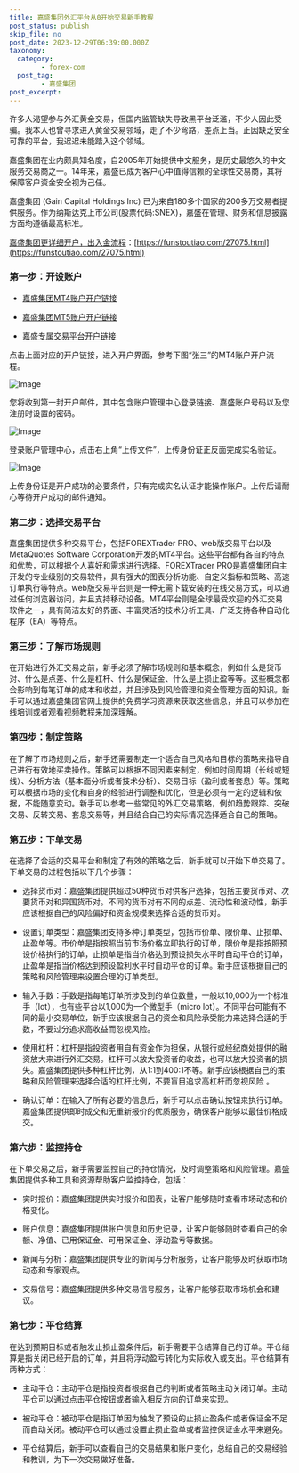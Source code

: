 ```yaml
---
title: 嘉盛集团外汇平台从0开始交易新手教程
post_status: publish
skip_file: no
post_date: 2023-12-29T06:39:00.000Z
taxonomy:
  category:
        - forex-com
  post_tag:
        - 嘉盛集团
post_excerpt: 
---
```

许多人渴望参与外汇黄金交易，但国内监管缺失导致黑平台泛滥，不少人因此受骗。我本人也曾寻求进入黄金交易领域，走了不少弯路，差点上当。正因缺乏安全可靠的平台，我迟迟未能踏入这个领域。

嘉盛集团在业内颇具知名度，自2005年开始提供中文服务，是历史最悠久的中文服务交易商之一。14年来，嘉盛已成为客户心中值得信赖的全球性交易商，其将保障客户资金安全视为己任。

嘉盛集团 (Gain Capital Holdings Inc) 已为来自180多个国家的200多万交易者提供服务。作为纳斯达克上市公司(股票代码:SNEX)，嘉盛在管理、财务和信息披露方面均遵循最高标准。

[嘉盛集团更详细开户，出入金流程](https://funstoutiao.com/27075.html)：[https://funstoutiao.com/27075.html](https://funstoutiao.com/27075.html)

### 第一步：开设账户

* [嘉盛集团MT4账户开户链接](https://s.ssgg.net/jsmt4)

* [嘉盛集团MT5账户开户链接](https://s.ssgg.net/jsmt5)

* [嘉盛专属交易平台开户链接](https://s.ssgg.net/js)

点击上面对应的开户链接，进入开户界面，参考下图“张三”的MT4账户开户流程。

![Image](https://prod-files-secure.s3.us-west-2.amazonaws.com/39ed1227-6d7d-4570-be36-9ccd4a2c4241/7a167aea-686b-400d-af59-4e18eb607a40/640.png?X-Amz-Algorithm=AWS4-HMAC-SHA256&X-Amz-Content-Sha256=UNSIGNED-PAYLOAD&X-Amz-Credential=ASIAZI2LB466VB5Z6GDG%2F20250202%2Fus-west-2%2Fs3%2Faws4_request&X-Amz-Date=20250202T101309Z&X-Amz-Expires=3600&X-Amz-Security-Token=IQoJb3JpZ2luX2VjEN%2F%2F%2F%2F%2F%2F%2F%2F%2F%2F%2FwEaCXVzLXdlc3QtMiJHMEUCIQCUx5Z1dRTbRI7%2Bgwbj3dx37Y%2FtYTDulWivbmKeKj7YlgIgCtfUSa%2F%2FkLVJ2jmm97NjMiQLE%2Frk7HucMMo6u2Qi5ZYqiAQI5%2F%2F%2F%2F%2F%2F%2F%2F%2F%2F%2FARAAGgw2Mzc0MjMxODM4MDUiDKCfk2o2ql%2FG41eiSSrcA9OCajHrqPXJeta5NGCW8P3oKakcWOexbbQX5hzBR2lsnLTfFL7WOXW64yIW07vG%2F5o%2F%2FZE1HXqEfG8iHETexbkROdxSYu8wgbIuQGyPu4%2FsKAnJzc5OwbyvgNhki6rX9aahyjejLCZm%2FKTaGFhVcb7a8%2BOCITQ4slCW9Zngyft028Mn5ZlCNiZrWLOHh55B4KeIXOi3xPwbxzx7RYudJt7h8A7LwOSeLffnTZg0WBEPlRGi9mvUEI3IcgXmneMkLsm9luE1v%2Fg50yj9%2BK60e0K%2B71x1aoVG0vEG5w73y6jpRSJWSPHg4uluqH3Vv0bDAcM1OjTY5MzK0zER3ZvcIHDsOy6OVSOLqocTH%2BYdKcPBpBNMpuCb3lhEwmYmCDhryumDxuSn%2F8ma%2FQ4ezjaoKO7K2MRHEGvHJNx8ZYsMGPpQrQwMTcFVWWk%2Fj%2BolDn5gBXLP011YAMC0VAQE7h4lYT2eeH82oYjWlB4ZffjKazFNMUJLawDAVza1IT63GAB6wUZBT%2Bu4lyjIOp2j7%2F60%2FpxXsMkOxbNnXJDbtzTJsfc7r105i7BMyw1VExmkX5QFCf%2B4zvB5cPRBYimeiq826oUFK21yUzw02O4lhh%2BXUKiqhy5ngujaGES%2BOzEkMJSc%2FLwGOqUBJSUCsvgdTRsFb4cyH5eC3scNlhGL93FuvIeA6AiHpKg7lvYO8mX3eyX5JCMicBLvTrc4nWduOsPNdMRXxA5UpVE%2FVnmxEp%2BP2SOfIgS4kAy7CCSie%2BqnFE0K5GMg%2BixPDo16TeB%2FqnlisHP5wFPF3y%2Fpb9MYw8E87ojip4BXm%2FgynkVHA8Qao7zvz7zuyk2kWdfWhl%2FYv3v6zDITAHMhUWhmGsup&X-Amz-Signature=c287e9b9f0ade4283e94ca96f927258f4018a28cc0a62afa4e169bf6f1fd8de3&X-Amz-SignedHeaders=host&x-id=GetObject)

您将收到第一封开户邮件，其中包含账户管理中心登录链接、嘉盛账户号码以及您注册时设置的密码。

![Image](https://prod-files-secure.s3.us-west-2.amazonaws.com/39ed1227-6d7d-4570-be36-9ccd4a2c4241/eaa1c6b3-2877-4284-a0e1-530e222c27fb/image.png?X-Amz-Algorithm=AWS4-HMAC-SHA256&X-Amz-Content-Sha256=UNSIGNED-PAYLOAD&X-Amz-Credential=ASIAZI2LB466VB5Z6GDG%2F20250202%2Fus-west-2%2Fs3%2Faws4_request&X-Amz-Date=20250202T101309Z&X-Amz-Expires=3600&X-Amz-Security-Token=IQoJb3JpZ2luX2VjEN%2F%2F%2F%2F%2F%2F%2F%2F%2F%2F%2FwEaCXVzLXdlc3QtMiJHMEUCIQCUx5Z1dRTbRI7%2Bgwbj3dx37Y%2FtYTDulWivbmKeKj7YlgIgCtfUSa%2F%2FkLVJ2jmm97NjMiQLE%2Frk7HucMMo6u2Qi5ZYqiAQI5%2F%2F%2F%2F%2F%2F%2F%2F%2F%2F%2FARAAGgw2Mzc0MjMxODM4MDUiDKCfk2o2ql%2FG41eiSSrcA9OCajHrqPXJeta5NGCW8P3oKakcWOexbbQX5hzBR2lsnLTfFL7WOXW64yIW07vG%2F5o%2F%2FZE1HXqEfG8iHETexbkROdxSYu8wgbIuQGyPu4%2FsKAnJzc5OwbyvgNhki6rX9aahyjejLCZm%2FKTaGFhVcb7a8%2BOCITQ4slCW9Zngyft028Mn5ZlCNiZrWLOHh55B4KeIXOi3xPwbxzx7RYudJt7h8A7LwOSeLffnTZg0WBEPlRGi9mvUEI3IcgXmneMkLsm9luE1v%2Fg50yj9%2BK60e0K%2B71x1aoVG0vEG5w73y6jpRSJWSPHg4uluqH3Vv0bDAcM1OjTY5MzK0zER3ZvcIHDsOy6OVSOLqocTH%2BYdKcPBpBNMpuCb3lhEwmYmCDhryumDxuSn%2F8ma%2FQ4ezjaoKO7K2MRHEGvHJNx8ZYsMGPpQrQwMTcFVWWk%2Fj%2BolDn5gBXLP011YAMC0VAQE7h4lYT2eeH82oYjWlB4ZffjKazFNMUJLawDAVza1IT63GAB6wUZBT%2Bu4lyjIOp2j7%2F60%2FpxXsMkOxbNnXJDbtzTJsfc7r105i7BMyw1VExmkX5QFCf%2B4zvB5cPRBYimeiq826oUFK21yUzw02O4lhh%2BXUKiqhy5ngujaGES%2BOzEkMJSc%2FLwGOqUBJSUCsvgdTRsFb4cyH5eC3scNlhGL93FuvIeA6AiHpKg7lvYO8mX3eyX5JCMicBLvTrc4nWduOsPNdMRXxA5UpVE%2FVnmxEp%2BP2SOfIgS4kAy7CCSie%2BqnFE0K5GMg%2BixPDo16TeB%2FqnlisHP5wFPF3y%2Fpb9MYw8E87ojip4BXm%2FgynkVHA8Qao7zvz7zuyk2kWdfWhl%2FYv3v6zDITAHMhUWhmGsup&X-Amz-Signature=ba3d5d4dfbb841275bdec4f7ae80592fda80942dd864b5c33026222ccdf73fa3&X-Amz-SignedHeaders=host&x-id=GetObject)

登录账户管理中心，点击右上角“上传文件”，上传身份证正反面完成实名验证。

![Image](https://prod-files-secure.s3.us-west-2.amazonaws.com/39ed1227-6d7d-4570-be36-9ccd4a2c4241/54090639-09fc-46b4-a135-e0289f707147/image.png?X-Amz-Algorithm=AWS4-HMAC-SHA256&X-Amz-Content-Sha256=UNSIGNED-PAYLOAD&X-Amz-Credential=ASIAZI2LB466VB5Z6GDG%2F20250202%2Fus-west-2%2Fs3%2Faws4_request&X-Amz-Date=20250202T101309Z&X-Amz-Expires=3600&X-Amz-Security-Token=IQoJb3JpZ2luX2VjEN%2F%2F%2F%2F%2F%2F%2F%2F%2F%2F%2FwEaCXVzLXdlc3QtMiJHMEUCIQCUx5Z1dRTbRI7%2Bgwbj3dx37Y%2FtYTDulWivbmKeKj7YlgIgCtfUSa%2F%2FkLVJ2jmm97NjMiQLE%2Frk7HucMMo6u2Qi5ZYqiAQI5%2F%2F%2F%2F%2F%2F%2F%2F%2F%2F%2FARAAGgw2Mzc0MjMxODM4MDUiDKCfk2o2ql%2FG41eiSSrcA9OCajHrqPXJeta5NGCW8P3oKakcWOexbbQX5hzBR2lsnLTfFL7WOXW64yIW07vG%2F5o%2F%2FZE1HXqEfG8iHETexbkROdxSYu8wgbIuQGyPu4%2FsKAnJzc5OwbyvgNhki6rX9aahyjejLCZm%2FKTaGFhVcb7a8%2BOCITQ4slCW9Zngyft028Mn5ZlCNiZrWLOHh55B4KeIXOi3xPwbxzx7RYudJt7h8A7LwOSeLffnTZg0WBEPlRGi9mvUEI3IcgXmneMkLsm9luE1v%2Fg50yj9%2BK60e0K%2B71x1aoVG0vEG5w73y6jpRSJWSPHg4uluqH3Vv0bDAcM1OjTY5MzK0zER3ZvcIHDsOy6OVSOLqocTH%2BYdKcPBpBNMpuCb3lhEwmYmCDhryumDxuSn%2F8ma%2FQ4ezjaoKO7K2MRHEGvHJNx8ZYsMGPpQrQwMTcFVWWk%2Fj%2BolDn5gBXLP011YAMC0VAQE7h4lYT2eeH82oYjWlB4ZffjKazFNMUJLawDAVza1IT63GAB6wUZBT%2Bu4lyjIOp2j7%2F60%2FpxXsMkOxbNnXJDbtzTJsfc7r105i7BMyw1VExmkX5QFCf%2B4zvB5cPRBYimeiq826oUFK21yUzw02O4lhh%2BXUKiqhy5ngujaGES%2BOzEkMJSc%2FLwGOqUBJSUCsvgdTRsFb4cyH5eC3scNlhGL93FuvIeA6AiHpKg7lvYO8mX3eyX5JCMicBLvTrc4nWduOsPNdMRXxA5UpVE%2FVnmxEp%2BP2SOfIgS4kAy7CCSie%2BqnFE0K5GMg%2BixPDo16TeB%2FqnlisHP5wFPF3y%2Fpb9MYw8E87ojip4BXm%2FgynkVHA8Qao7zvz7zuyk2kWdfWhl%2FYv3v6zDITAHMhUWhmGsup&X-Amz-Signature=84e985f4cd2d002a602c58ffe16bf949872713d819485036e71bb1561ec4350f&X-Amz-SignedHeaders=host&x-id=GetObject)

上传身份证是开户成功的必要条件，只有完成实名认证才能操作账户。上传后请耐心等待开户成功的邮件通知。

### 第二步：选择交易平台

嘉盛集团提供多种交易平台，包括FOREXTrader PRO、web版交易平台以及MetaQuotes Software Corporation开发的MT4平台。这些平台都有各自的特点和优势，可以根据个人喜好和需求进行选择。FOREXTrader PRO是嘉盛集团自主开发的专业级别的交易软件，具有强大的图表分析功能、自定义指标和策略、高速订单执行等特点。web版交易平台则是一种无需下载安装的在线交易方式，可以通过任何浏览器访问，并且支持移动设备。MT4平台则是全球最受欢迎的外汇交易软件之一，具有简洁友好的界面、丰富灵活的技术分析工具、广泛支持各种自动化程序（EA）等特点。

### 第三步：了解市场规则

在开始进行外汇交易之前，新手必须了解市场规则和基本概念，例如什么是货币对、什么是点差、什么是杠杆、什么是保证金、什么是止损止盈等等。这些概念都会影响到每笔订单的成本和收益，并且涉及到风险管理和资金管理方面的知识。新手可以通过嘉盛集团官网上提供的免费学习资源来获取这些信息，并且可以参加在线培训或者观看视频教程来加深理解。

### 第四步：制定策略

在了解了市场规则之后，新手还需要制定一个适合自己风格和目标的策略来指导自己进行有效地买卖操作。策略可以根据不同因素来制定，例如时间周期（长线或短线）、分析方法（基本面分析或者技术分析）、交易目标（盈利或者套息）等。策略可以根据市场的变化和自身的经验进行调整和优化，但是必须有一定的逻辑和依据，不能随意变动。新手可以参考一些常见的外汇交易策略，例如趋势跟踪、突破交易、反转交易、套息交易等，并且结合自己的实际情况选择适合自己的策略。

### 第五步：下单交易

在选择了合适的交易平台和制定了有效的策略之后，新手就可以开始下单交易了。下单交易的过程包括以下几个步骤：

* 选择货币对：嘉盛集团提供超过50种货币对供客户选择，包括主要货币对、次要货币对和异国货币对。不同的货币对有不同的点差、流动性和波动性，新手应该根据自己的风险偏好和资金规模来选择合适的货币对。

* 设置订单类型：嘉盛集团支持多种订单类型，包括市价单、限价单、止损单、止盈单等。市价单是指按照当前市场价格立即执行的订单，限价单是指按照预设价格执行的订单，止损单是指当价格达到预设损失水平时自动平仓的订单，止盈单是指当价格达到预设盈利水平时自动平仓的订单。新手应该根据自己的策略和风险管理来设置合理的订单类型。

* 输入手数：手数是指每笔订单所涉及到的单位数量，一般以10,000为一个标准手（lot），也有些平台以1,000为一个微型手（micro lot）。不同平台可能有不同的最小交易单位，新手应该根据自己的资金和风险承受能力来选择合适的手数，不要过分追求高收益而忽视风险。

* 使用杠杆：杠杆是指投资者用自有资金作为担保，从银行或经纪商处提供的融资放大来进行外汇交易。杠杆可以放大投资者的收益，也可以放大投资者的损失。嘉盛集团提供多种杠杆比例，从1:1到400:1不等。新手应该根据自己的策略和风险管理来选择合适的杠杆比例，不要盲目追求高杠杆而忽视风险 。

* 确认订单：在输入了所有必要的信息后，新手可以点击确认按钮来执行订单。嘉盛集团提供即时成交和无重新报价的优质服务，确保客户能够以最佳价格成交。

### 第六步：监控持仓

在下单交易之后，新手需要监控自己的持仓情况，及时调整策略和风险管理。嘉盛集团提供多种工具和资源帮助客户监控持仓，包括：

* 实时报价：嘉盛集团提供实时报价和图表，让客户能够随时查看市场动态和价格变化。

* 账户信息：嘉盛集团提供账户信息和历史记录，让客户能够随时查看自己的余额、净值、已用保证金、可用保证金、浮动盈亏等数据。

* 新闻与分析：嘉盛集团提供专业的新闻与分析服务，让客户能够及时获取市场动态和专家观点。

* 交易信号：嘉盛集团提供多种交易信号服务，让客户能够获取市场机会和建议。

### 第七步：平仓结算

在达到预期目标或者触发止损止盈条件后，新手需要平仓结算自己的订单。平仓结算是指关闭已经开启的订单，并且将浮动盈亏转化为实际收入或支出。平仓结算有两种方式：

* 主动平仓：主动平仓是指投资者根据自己的判断或者策略主动关闭订单。主动平仓可以通过点击平仓按钮或者输入相反方向的订单来实现。

* 被动平仓：被动平仓是指订单因为触发了预设的止损止盈条件或者保证金不足而自动关闭。被动平仓可以通过设置止损止盈单或者监控保证金水平来避免。

* 平仓结算后，新手可以查看自己的交易结果和账户变化，总结自己的交易经验和教训，为下一次交易做好准备。